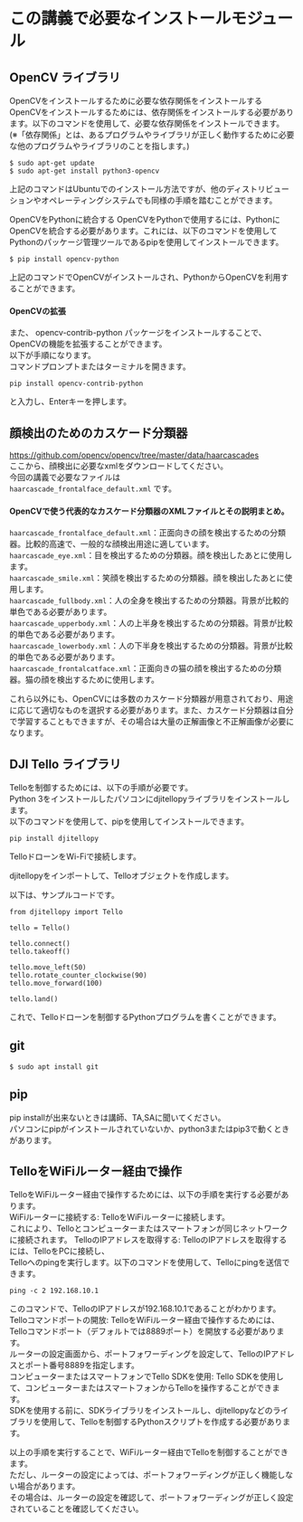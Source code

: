 # この講義で必要なインストールモジュール

## OpenCV ライブラリ

OpenCVをインストールするために必要な依存関係をインストールする
OpenCVをインストールするためには、依存関係をインストールする必要があります。以下のコマンドを使用して、必要な依存関係をインストールできます。  
(※「依存関係」とは、あるプログラムやライブラリが正しく動作するために必要な他のプログラムやライブラリのことを指します。)

```
$ sudo apt-get update
$ sudo apt-get install python3-opencv
```
上記のコマンドはUbuntuでのインストール方法ですが、他のディストリビューションやオペレーティングシステムでも同様の手順を踏むことができます。

OpenCVをPythonに統合する
OpenCVをPythonで使用するには、PythonにOpenCVを統合する必要があります。これには、以下のコマンドを使用してPythonのパッケージ管理ツールであるpipを使用してインストールできます。
```
$ pip install opencv-python
```
上記のコマンドでOpenCVがインストールされ、PythonからOpenCVを利用することができます。  


#### OpenCVの拡張
また、 opencv-contrib-python パッケージをインストールすることで、OpenCVの機能を拡張することができます。  
以下が手順になります。   
コマンドプロンプトまたはターミナルを開きます。  
```
pip install opencv-contrib-python
```
と入力し、Enterキーを押します。


## 顔検出のためのカスケード分類器
https://github.com/opencv/opencv/tree/master/data/haarcascades  
ここから、顔検出に必要なxmlをダウンロードしてください。  
今回の講義で必要なファイルは  
`haarcascade_frontalface_default.xml` 
です。  

#### OpenCVで使う代表的なカスケード分類器のXMLファイルとその説明まとめ。   
`haarcascade_frontalface_default.xml`：正面向きの顔を検出するための分類器。比較的高速で、一般的な顔検出用途に適しています。  
`haarcascade_eye.xml`：目を検出するための分類器。顔を検出したあとに使用します。  
`haarcascade_smile.xml`：笑顔を検出するための分類器。顔を検出したあとに使用します。  
`haarcascade_fullbody.xml`：人の全身を検出するための分類器。背景が比較的単色である必要があります。  
`haarcascade_upperbody.xml`：人の上半身を検出するための分類器。背景が比較的単色である必要があります。  
`haarcascade_lowerbody.xml`：人の下半身を検出するための分類器。背景が比較的単色である必要があります。  
`haarcascade_frontalcatface.xml`：正面向きの猫の顔を検出するための分類器。猫の顔を検出するために使用します。   

これら以外にも、OpenCVには多数のカスケード分類器が用意されており、用途に応じて適切なものを選択する必要があります。また、カスケード分類器は自分で学習することもできますが、その場合は大量の正解画像と不正解画像が必要になります。

## DJI Tello ライブラリ

Telloを制御するためには、以下の手順が必要です。   
Python 3をインストールしたパソコンにdjitellopyライブラリをインストールします。  
以下のコマンドを使用して、pipを使用してインストールできます。 
```
pip install djitellopy  
```

TelloドローンをWi-Fiで接続します。  

djitellopyをインポートして、Telloオブジェクトを作成します。 

以下は、サンプルコードです。 
```
from djitellopy import Tello  
  
tello = Tello()  
  
tello.connect()  
tello.takeoff()  
  
tello.move_left(50)  
tello.rotate_counter_clockwise(90)  
tello.move_forward(100)  
  
tello.land()  
```
これで、Telloドローンを制御するPythonプログラムを書くことができます。



## git

```
$ sudo apt install git
```


## pip
pip installが出来ないときは講師、TA,SAに聞いてください。  
パソコンにpipがインストールされていないか、python3またはpip3で動くときがあります。


## TelloをWiFiルーター経由で操作

TelloをWiFiルーター経由で操作するためには、以下の手順を実行する必要があります。  
WiFiルーターに接続する: TelloをWiFiルーターに接続します。  
これにより、Telloとコンピューターまたはスマートフォンが同じネットワークに接続されます。 
TelloのIPアドレスを取得する: TelloのIPアドレスを取得するには、TelloをPCに接続し、  
Telloへのpingを実行します。以下のコマンドを使用して、Telloにpingを送信できます。 
```
ping -c 2 192.168.10.1  
```

このコマンドで、TelloのIPアドレスが192.168.10.1であることがわかります。  
Telloコマンドポートの開放: TelloをWiFiルーター経由で操作するためには、Telloコマンドポート（デフォルトでは8889ポート）を開放する必要があります。  
ルーターの設定画面から、ポートフォワーディングを設定して、TelloのIPアドレスとポート番号8889を指定します。  
コンピューターまたはスマートフォンでTello SDKを使用: Tello SDKを使用して、コンピューターまたはスマートフォンからTelloを操作することができます。  
SDKを使用する前に、SDKライブラリをインストールし、djitellopyなどのライブラリを使用して、Telloを制御するPythonスクリプトを作成する必要があります。   

以上の手順を実行することで、WiFiルーター経由でTelloを制御することができます。  
ただし、ルーターの設定によっては、ポートフォワーディングが正しく機能しない場合があります。  
その場合は、ルーターの設定を確認して、ポートフォワーディングが正しく設定されていることを確認してください。
